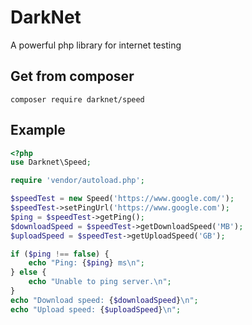# DarkNet
 A powerful php library for internet testing

## Get from composer
```
composer require darknet/speed
```
## Example
```php
<?php
use Darknet\Speed;

require 'vendor/autoload.php';

$speedTest = new Speed('https://www.google.com/');
$speedTest->setPingUrl('https://www.google.com');
$ping = $speedTest->getPing();
$downloadSpeed = $speedTest->getDownloadSpeed('MB');
$uploadSpeed = $speedTest->getUploadSpeed('GB');

if ($ping !== false) {
    echo "Ping: {$ping} ms\n";
} else {
    echo "Unable to ping server.\n";
}
echo "Download speed: {$downloadSpeed}\n";
echo "Upload speed: {$uploadSpeed}\n";
```
